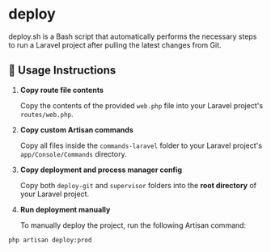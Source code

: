 # deploy
deploy.sh is a Bash script that automatically performs the necessary steps to run a Laravel project after pulling the latest changes from Git.


## 🚀 Usage Instructions

1. **Copy route file contents**

   Copy the contents of the provided `web.php` file into your Laravel project's `routes/web.php`.

2. **Copy custom Artisan commands**

   Copy all files inside the `commands-laravel` folder to your Laravel project's `app/Console/Commands` directory.

3. **Copy deployment and process manager config**

   Copy both `deploy-git` and `supervisor` folders into the **root directory** of your Laravel project.


4. **Run deployment manually**

   To manually deploy the project, run the following Artisan command:

```bash
php artisan deploy:prod


